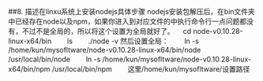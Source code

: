 ##8. 描述在linxu系统上安装nodejs具体步骤
nodejs安装包解压后，在bin文件夹中已经存在node以及npm，如果你进入到对应文件的中执行命令行一点问题都没有，不过不是全局的，所以将这个设置为全局就好了。
　cd node-v0.10.28-linux-x64/bin
　　ls
　　./node -v
然后设置全局：
　　ln -s /home/kun/mysofltware/node-v0.10.28-linux-x64/bin/node /usr/local/bin/node
　　ln -s /home/kun/mysofltware/node-v0.10.28-linux-x64/bin/npm /usr/local/bin/npm
　　这里/home/kun/mysofltware/设置路径
